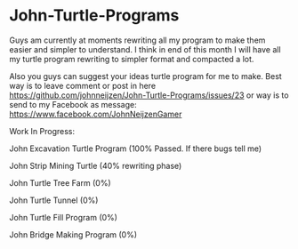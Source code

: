 John-Turtle-Programs
====================
Guys am currently at moments rewriting all my program to make them easier and simpler to understand. I think in end of this month I will have all my turtle program rewriting to simpler format and compacted a lot. 

Also you guys can suggest your ideas turtle program for me to make.
Best way is to leave comment or post in here https://github.com/johnneijzen/John-Turtle-Programs/issues/23 or way is to send to my Facebook as message: https://www.facebook.com/JohnNeijzenGamer 

Work In Progress:

John Excavation Turtle Program (100% Passed. If there bugs tell me)

John Strip Mining Turtle (40% rewriting phase)

John Turtle Tree Farm (0%)

John Turtle Tunnel (0%)

John Turtle Fill Program (0%)

John Bridge Making Program (0%)
